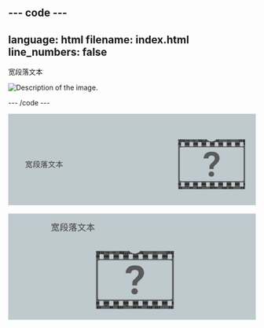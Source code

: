 ## --- code ---

language: html
filename: index.html
line_numbers: false
--------------------------------------------------------

<section class="wrap">
    <div class="wide">
        <p>宽段落文本</p>
    </div>
    <img class="narrow" src="placeholder.png" alt="Description of the image.">
</section>

\--- /code ---

![位于窄图像元素左侧的宽文本元素](images/wide-text-inline.png)

![宽文本元素位于窄图像元素的上方。](images/wide-text-vertical.png)
